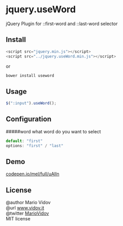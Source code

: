 # jquery.useWord
jQuery Plugin for ::first-word and ::last-word selector
## Install
```javascript
<script src="jquery.min.js"></script>
<script src="../jquery.useWord.min.js"></script>
```
or 
```javascript
bower install useword
```
## Usage
```javascript
$(":input").useWord();
```
## Configuration
#####word
what word do you want to select
```javascript
default: "first"
options: "first" / "last"
```
## Demo
<a href="http://codepen.io/mel/full/uAlIn" target="_blank">codepen.io/mel/full/uAlIn</a>
## License
@author Mario Vidov <br />
@url <a href="http://vidov.it" target="_blank">www.vidov.it</a> <br />
@twitter  <a href="http://twitter.com/MarioVidov" target="_blank">MarioVidov</a> <br />
MIT license